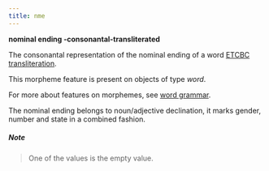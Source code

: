 ```yaml
---
title: nme
---
```


**nominal ending -consonantal-transliterated**


The consonantal representation of the nominal ending of a word
[ETCBC transliteration](https://shebanq.ancient-data.org/shebanq/static/docs/ETCBC4-transcription.pdf).

This morpheme feature is present on objects of type *word*.

For more about features on morphemes, see [word grammar](0_wordgrammar).

The nominal ending belongs to noun/adjective declination, it marks gender, number and state in a combined fashion.

##### Note
> One of the values is the empty value.
